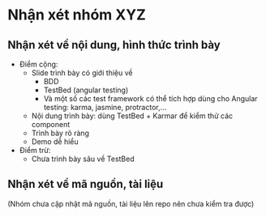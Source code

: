 # Nhận xét nhóm XYZ

## Nhận xét về nội dung, hình thức trình bày
- Điểm cộng:
  - Slide trình bày có giới thiệu về 
    + BDD
    + TestBed (angular testing)
    + Và một số các test framework có thể tích hợp dùng cho Angular testing: karma, jasmine, protractor,...
  - Nội dung trình bày: dùng TestBed + Karmar để kiểm thử các component
  - Trình bày rõ ràng
  - Demo dễ hiểu
- Điểm trừ:
  - Chưa trình bày sâu về TestBed

## Nhận xét về mã nguồn, tài liệu
(Nhóm chưa cập nhật mã nguồn, tài liệu lên repo nên chưa kiểm tra được)